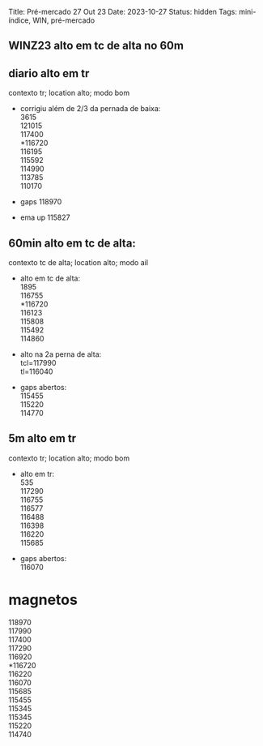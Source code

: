 Title: Pré-mercado 27 Out 23
Date: 2023-10-27
Status: hidden
Tags: mini-índice, WIN, pré-mercado

## WINZ23 alto em tc de alta no 60m  

## diario  alto em tr  
contexto tr; location alto; modo  bom  

* corrigiu além de 2/3 da pernada de baixa:  
3615  
121015  
117400  
*116720  
116195    
115592  
114990  
113785  
110170  

* gaps 118970    

* ema up 115827    


## 60min   alto em tc de alta:    
contexto tc de alta; location alto; modo ail  

* alto em tc de alta:  
1895  
116755  
*116720  
116123  
115808  
115492  
114860  

* alto na 2a perna de alta:  
tcl=117990  
tl=116040  

* gaps abertos:  
115455  
115220  
114770  

## 5m alto em tr  
contexto tr; location alto; modo bom  

* alto em tr:  
535  
117290  
116755  
116577  
116488  
116398  
116220  
115685  

* gaps abertos:  
116070  


# magnetos  
118970    
117990  
117400  
117290  
116920  
*116720  
116220  
116070  
115685  
115455  
115345  
115345  
115220  
114740  
